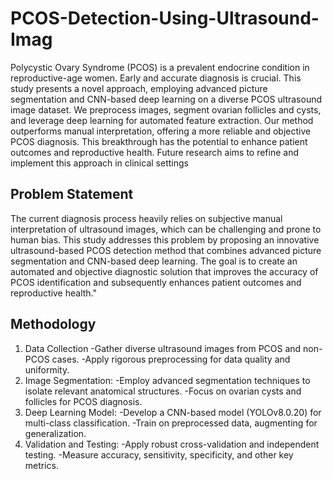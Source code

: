 # PCOS-Detection-Using-Ultrasound-Imag

Polycystic Ovary Syndrome (PCOS) is a prevalent endocrine condition in
reproductive-age women. Early and accurate diagnosis is crucial. This study
presents a novel approach, employing advanced picture segmentation and
CNN-based deep learning on a diverse PCOS ultrasound image dataset. We
preprocess images, segment ovarian follicles and cysts, and leverage deep
learning for automated feature extraction. Our method outperforms manual
interpretation, offering a more reliable and objective PCOS diagnosis. This
breakthrough has the potential to enhance patient outcomes and
reproductive health. Future research aims to refine and implement this
approach in clinical settings

## Problem Statement

The current diagnosis process heavily relies on subjective manual
interpretation of ultrasound images, which can be challenging and prone to
human bias. This study addresses this problem by proposing an innovative
ultrasound-based PCOS detection method that combines advanced
picture segmentation and CNN-based deep learning. The goal is to create
an automated and objective diagnostic solution that improves the
accuracy of PCOS identification and subsequently enhances patient
outcomes and reproductive health."

## Methodology

1. Data Collection
 -Gather diverse ultrasound images from PCOS and non-PCOS cases.
 -Apply rigorous preprocessing for data quality and uniformity.
2. Image Segmentation:
 -Employ advanced segmentation techniques to isolate relevant anatomical structures.
 -Focus on ovarian cysts and follicles for PCOS diagnosis.
3. Deep Learning Model:
 -Develop a CNN-based model (YOLOv8.0.20) for multi-class classification.
 -Train on preprocessed data, augmenting for generalization.
4. Validation and Testing:
 -Apply robust cross-validation and independent testing.
 -Measure accuracy, sensitivity, specificity, and other key metrics.



